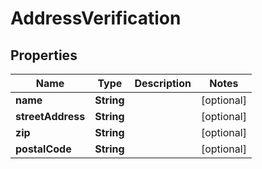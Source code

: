 
# AddressVerification

## Properties
Name | Type | Description | Notes
------------ | ------------- | ------------- | -------------
**name** | **String** |  |  [optional]
**streetAddress** | **String** |  |  [optional]
**zip** | **String** |  |  [optional]
**postalCode** | **String** |  |  [optional]



